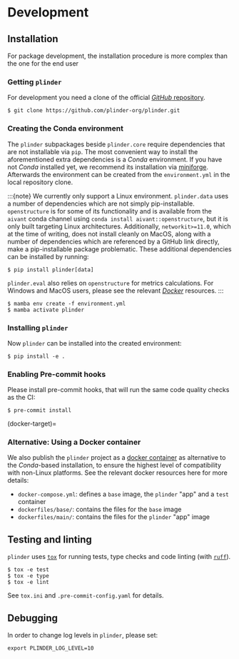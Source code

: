 # Development

## Installation

For package development, the installation procedure is more complex than the one for the
end user

### Getting `plinder`

For development you need a clone of the official
[_GitHub_ repository](https://github.com/plinder-org/plinder/).

```console
$ git clone https://github.com/plinder-org/plinder.git
```

### Creating the Conda environment

The `plinder` subpackages beside `plinder.core` require dependencies that are not
installable via `pip`.
The most convenient way to install the aforementioned extra dependencies is a _Conda_
environment.
If you have not _Conda_ installed yet, we recommend its installation via
[miniforge](https://github.com/conda-forge/miniforge).
Afterwards the environment can be created from the `environment.yml` in the local
repository clone.

:::{note}
We currently only support a Linux environment.
`plinder.data` uses a number of dependencies which are not simply pip-installable.
`openstructure` is for some of its functionality and is available from the
`aivant` conda channel using `conda install aivant::openstructure`, but it is only built
targeting Linux architectures. Additionally, `networkit>=11.0`, which at the time of writing,
does not install cleanly on MacOS, along with a number of dependencies which are referenced
by a GitHub link directly, make a pip-installable package problematic. These additional
dependencies can be installed by running:

```console
$ pip install plinder[data]
```

`plinder.eval` also relies on `openstructure` for metrics
calculations. For Windows and MacOS users, please see the relevant
[_Docker_](#docker-target) resources.
:::

```console
$ mamba env create -f environment.yml
$ mamba activate plinder
```

### Installing `plinder`

Now `plinder` can be installed into the created environment:

```console
$ pip install -e .
```

### Enabling Pre-commit hooks

Please install pre-commit hooks, that will run the same code quality checks as the CI:

```console
$ pre-commit install
```

(docker-target)=
### Alternative: Using a Docker container

We also publish the `plinder` project as a
[docker container](https://github.com/plinder-org/plinder/pkgs/container/plinder)
as alternative to the _Conda_-based installation, to ensure the highest level of
compatibility with non-Linux platforms.
See the relevant docker resources here for more details:

- `docker-compose.yml`: defines a `base` image, the `plinder` "app" and a `test`
  container
- `dockerfiles/base/`: contains the files for the `base` image
- `dockerfiles/main/`: contains the files for the `plinder` "app" image

## Testing and linting

`plinder` uses [`tox`](https://tox.wiki) for running tests, type checks and code linting
(with [`ruff`](https://docs.astral.sh/ruff/)).

```console
$ tox -e test
$ tox -e type
$ tox -e lint
```

See `tox.ini` and `.pre-commit-config.yaml` for details.

## Debugging

In order to change log levels in `plinder`, please set:

```console
export PLINDER_LOG_LEVEL=10
```

